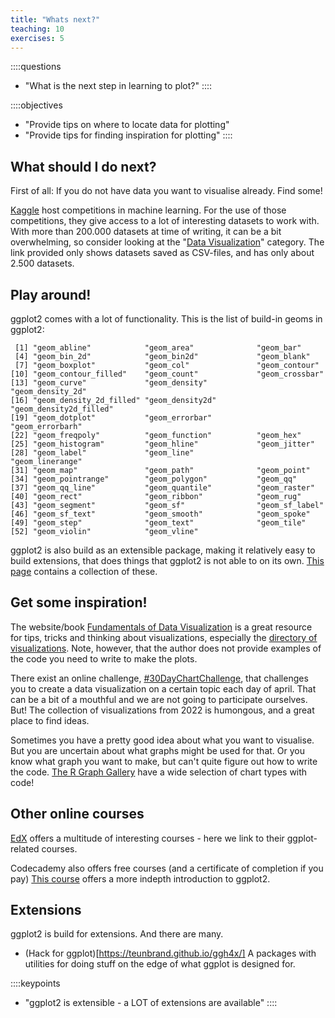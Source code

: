```yaml
---
title: "Whats next?"
teaching: 10
exercises: 5
---
```


::::questions
- "What is the next step in learning to plot?"
::::

::::objectives
- "Provide tips on where to locate data for plotting"
- "Provide tips for finding inspiration for plotting"
::::





## What should I do next?

First of all: If you do not have data you want to visualise 
already. Find some!

[Kaggle](https://www.kaggle.com/datasets) host competitions 
in machine learning. For the use of those competitions, they
give access to a lot of interesting datasets to work with.
With more than 200.000 datasets at time of writing, it can
be a bit overwhelming, so consider looking at the "[Data Visualization](https://www.kaggle.com/datasets?fileType=csv&tags=13208-Data+Visualization)" category. The link provided only shows datasets saved as CSV-files, and has only about 2.500 datasets.

## Play around!

ggplot2 comes with a lot of functionality. This is the
list of build-in geoms in ggplot2:


``` output
 [1] "geom_abline"            "geom_area"              "geom_bar"              
 [4] "geom_bin_2d"            "geom_bin2d"             "geom_blank"            
 [7] "geom_boxplot"           "geom_col"               "geom_contour"          
[10] "geom_contour_filled"    "geom_count"             "geom_crossbar"         
[13] "geom_curve"             "geom_density"           "geom_density_2d"       
[16] "geom_density_2d_filled" "geom_density2d"         "geom_density2d_filled" 
[19] "geom_dotplot"           "geom_errorbar"          "geom_errorbarh"        
[22] "geom_freqpoly"          "geom_function"          "geom_hex"              
[25] "geom_histogram"         "geom_hline"             "geom_jitter"           
[28] "geom_label"             "geom_line"              "geom_linerange"        
[31] "geom_map"               "geom_path"              "geom_point"            
[34] "geom_pointrange"        "geom_polygon"           "geom_qq"               
[37] "geom_qq_line"           "geom_quantile"          "geom_raster"           
[40] "geom_rect"              "geom_ribbon"            "geom_rug"              
[43] "geom_segment"           "geom_sf"                "geom_sf_label"         
[46] "geom_sf_text"           "geom_smooth"            "geom_spoke"            
[49] "geom_step"              "geom_text"              "geom_tile"             
[52] "geom_violin"            "geom_vline"            
```
ggplot2 is also build as an extensible package, making 
it relatively easy to build extensions, that does things
that ggplot2 is not able to on its own. [This page](https://exts.ggplot2.tidyverse.org/) contains a collection of these.


## Get some inspiration!

The website/book [Fundamentals of Data Visualization](https://clauswilke.com/dataviz/) is a great resource for tips, tricks and thinking about visualizations, 
especially the [directory of visualizations](https://clauswilke.com/dataviz/directory-of-visualizations.html). Note, however, that the author does not provide examples of the code you need to write to make the plots.

There exist an online challenge, [#30DayChartChallenge](https://30daychartchallenge.org/), that 
challenges you to create a data visualization on a certain topic each day of april. That can be a bit of a mouthful and 
we are not going to participate ourselves. But! The collection 
of visualizations from 2022 is humongous, and a great place
to find ideas.

Sometimes you have a pretty good idea about what you want to visualise. But 
you are uncertain about what graphs might be used for that. Or you know 
what graph you want to make, but can't quite figure out how to write the code.
[The R Graph Gallery](https://r-graph-gallery.com/) have a wide selection of
chart types with code!


## Other online courses

[EdX](https://www.edx.org/search?q=ggplot) offers a multitude of interesting courses - here we link to their ggplot-related courses.

Codecademy also offers free courses (and a certificate of completion if you pay) [This course](https://www.codecademy.com/learn/learn-ggplot-2) offers
a more indepth introduction to ggplot2.

## Extensions

ggplot2 is build for extensions. And there are many.

* (Hack for ggplot)[https://teunbrand.github.io/ggh4x/] A packages with utilities for doing stuff on the edge of what ggplot is designed for.


::::keypoints
- "ggplot2 is extensible - a LOT of extensions are available"
::::
